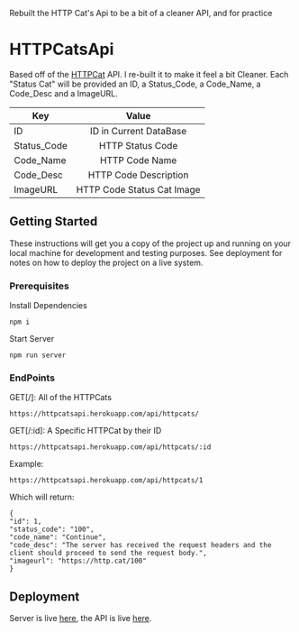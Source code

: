 
Rebuilt the HTTP Cat's Api to be a bit of a cleaner API, and for practice

# HTTPCatsApi

Based off of the [HTTPCat](https://http.cat/) API. I re-built it to make it feel a bit Cleaner. Each "Status Cat" will be provided an ID, a Status_Code, a Code_Name, a Code_Desc and a ImageURL.

| Key        | Value           |
| ------------- |:-------------:|
| ID | ID in Current DataBase|
| Status_Code |HTTP Status Code|
| Code_Name |HTTP Code Name|
| Code_Desc |HTTP Code Description|
| ImageURL |HTTP Code Status Cat Image|

## Getting Started

These instructions will get you a copy of the project up and running on your local machine for development and testing purposes. See deployment for notes on how to deploy the project on a live system.

### Prerequisites

Install Dependencies
```
npm i
```
Start Server
```
npm run server
```

### EndPoints

GET[/]: All of the HTTPCats

```
https://httpcatsapi.herokuapp.com/api/httpcats/
```

GET[/:id]: A Specific HTTPCat by their ID

```
https://httpcatsapi.herokuapp.com/api/httpcats/:id
```
Example:
```
https://httpcatsapi.herokuapp.com/api/httpcats/1
```
Which will return:
```
{
"id": 1,
"status_code": "100",
"code_name": "Continue",
"code_desc": "The server has received the request headers and the client should proceed to send the request body.",
"imageurl": "https://http.cat/100"
}
```

## Deployment

Server is live [here](https://httpcatsapi.herokuapp.com/), the API is live [here](https://httpcatsapi.herokuapp.com/api/httpcats/).
